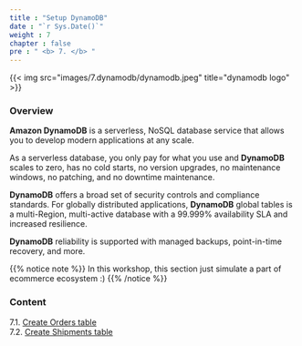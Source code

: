 ```yaml
---
title : "Setup DynamoDB"
date : "`r Sys.Date()`"
weight : 7
chapter : false
pre : " <b> 7. </b> "
---
```


{{< img src="images/7.dynamodb/dynamodb.jpeg" title="dynamodb logo" >}}

### Overview

**Amazon DynamoDB** is a serverless, NoSQL database service that allows you to develop modern applications at any scale.

As a serverless database, you only pay for what you use and **DynamoDB** scales to zero, has no cold starts, no version upgrades, no maintenance windows, no patching, and no downtime maintenance.

**DynamoDB** offers a broad set of security controls and compliance standards. For globally distributed applications, **DynamoDB** global tables is a multi-Region, multi-active database with a 99.999% availability SLA and increased resilience.

**DynamoDB** reliability is supported with managed backups, point-in-time recovery, and more.

{{% notice note %}}
In this workshop, this section just simulate a part of ecommerce ecosystem :)
{{% /notice %}}

### Content

7.1. [Create Orders table](7.1-create-orders-table/)\
7.2. [Create Shipments table](7.2-create-shipments-table/)
